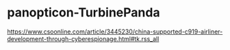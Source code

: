 # panopticon-TurbinePanda

https://www.csoonline.com/article/3445230/china-supported-c919-airliner-development-through-cyberespionage.html#tk.rss_all
